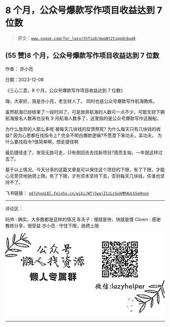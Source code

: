 # 8 个月，公众号爆款写作项目收益达到 7 位数

> 原文：[`www.yuque.com/for_lazy/thfiu8/mwq8t2tsqgdc6ug0`](https://www.yuque.com/for_lazy/thfiu8/mwq8t2tsqgdc6ug0)

## (55 赞)8 个月，公众号爆款写作项目收益达到 7 位数

作者： 亦小亮

日期：2023-12-08

《三心二意，8 个月，公众号爆款写作项目收益达到 7 位数》

嗨，大家好，我是亦小亮，老生财人了。
同时也是公众号爆款写作航海教练。

虽然航海已经结束了一段时间了，可是放弃航海的人数可一点不少，可能生财下期航海报名人数再也没有 9 月航海人数多了，这里指的是公众号爆款写作这艘船。

为什么放弃的人那么多呢
被每天几块钱的反馈熬死?
为什么每天只有几块钱的收益?
因为心思都在找指令上?
完全不明白爆款逻辑?不愿意下笨功夫，呆功夫。
为什么要找指令?很简单啊，想走捷径啊

最后捷径走了，发现无路可走，只有倒回去去找新项目?周而复始，一年就这样过去了。

基于以上情况，今天分享的这篇文章是可以保住这个项目的下限，有了下限，才能心无旁贷地驰骋上限。有了下限，才🈶资本坚持下去，否则每天几块钱，任谁也坚持不了。

飞书链接：
[`gd7vhxq16l.feishu.cn/wiki/WTjSwajZ1iLcGukMM4UcGSoHnoe`](https://gd7vhxq16l.feishu.cn/wiki/WTjSwajZ1iLcGukMM4UcGSoHnoe)

* * *

评论区：

码帅 : 确实，大多数都是这样的情况
车夫子 : 慢就是快，快就是慢
Clown : 感谢教练分享，很受益
亦小亮 : 守住下限，驰骋上限

![](img/1c37d505930596d12a88ab23e11aa07a.png)

* * *